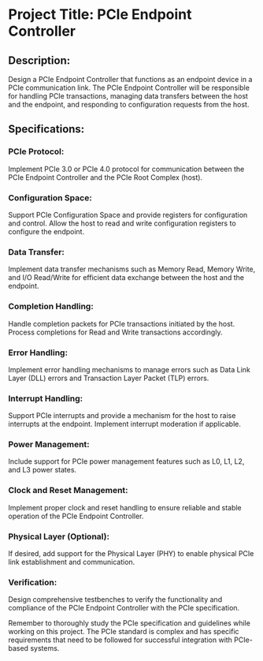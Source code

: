 # Project Title: PCIe Endpoint Controller

## Description:
Design a PCIe Endpoint Controller that functions as an endpoint device in a PCIe communication link. The PCIe Endpoint Controller will be responsible for handling PCIe transactions, managing data transfers between the host and the endpoint, and responding to configuration requests from the host.

## Specifications:

### PCIe Protocol:
Implement PCIe 3.0 or PCIe 4.0 protocol for communication between the PCIe Endpoint Controller and the PCIe Root Complex (host).

### Configuration Space:
Support PCIe Configuration Space and provide registers for configuration and control. Allow the host to read and write configuration registers to configure the endpoint.

### Data Transfer:
Implement data transfer mechanisms such as Memory Read, Memory Write, and I/O Read/Write for efficient data exchange between the host and the endpoint.

### Completion Handling:
Handle completion packets for PCIe transactions initiated by the host. Process completions for Read and Write transactions accordingly.

### Error Handling:
Implement error handling mechanisms to manage errors such as Data Link Layer (DLL) errors and Transaction Layer Packet (TLP) errors.

### Interrupt Handling:
Support PCIe interrupts and provide a mechanism for the host to raise interrupts at the endpoint. Implement interrupt moderation if applicable.

### Power Management:
Include support for PCIe power management features such as L0, L1, L2, and L3 power states.

### Clock and Reset Management:
Implement proper clock and reset handling to ensure reliable and stable operation of the PCIe Endpoint Controller.

### Physical Layer (Optional):
If desired, add support for the Physical Layer (PHY) to enable physical PCIe link establishment and communication.

### Verification:
Design comprehensive testbenches to verify the functionality and compliance of the PCIe Endpoint Controller with the PCIe specification.

Remember to thoroughly study the PCIe specification and guidelines while working on this project. The PCIe standard is complex and has specific requirements that need to be followed for successful integration with PCIe-based systems.
